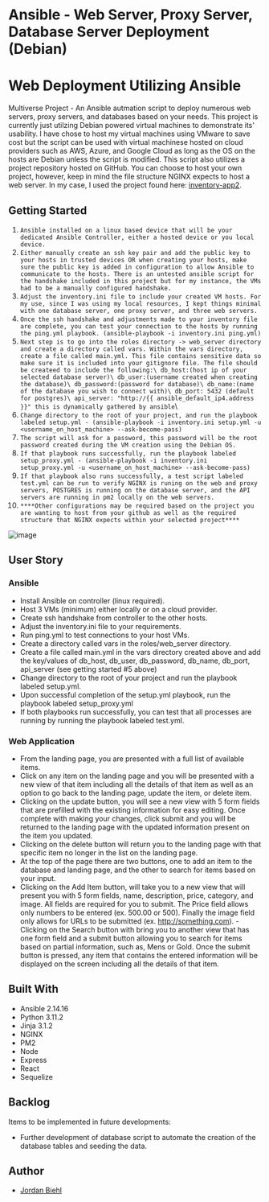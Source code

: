 # Ansible - Web Server, Proxy Server, Database Server Deployment (Debian)

# Web Deployment Utilizing Ansible

Multiverse Project - An Ansible autmation script to deploy numerous web servers, proxy servers, and databases based on your needs. This project is currently just utilzing Debian powered virtual machines to demonstrate its' usability. I have chose to host my virtual machines using VMware to save cost but the script can be used with virtual machinese hosted on cloud providers such as AWS, Azure, and Google Cloud as long as the OS on the hosts are Debian unless the script is modified. This script also utilizes a project repository hosted on GitHub. You can choose to host your own project, however, keep in mind the file structure NGINX expects to host a web server. In my case, I used the project found here: [inventory-app2](https://github.com/jbiehl88/inventory-app2).

## Getting Started

1. `Ansible installed on a linux based device that will be your dedicated Ansible Controller, either a hosted device or you local device.`
2. `Either manually create an ssh key pair and add the public key to your hosts in trusted devices OR when creating your hosts, make sure the public key is added in configuration to allow Ansible to communicate to the hosts. There is an untested ansible script for the handshake included in this project but for my instance, the VMs had to be a manually configured handshake.`
3. `Adjust the inventory.ini file to include your created VM hosts. For my use, since I was using my local resources, I kept things minimal with one database server, one proxy server, and three web servers.`
4. `Once the ssh handshake and adjustments made to your inventory file are complete, you can test your connection to the hosts by running the ping.yml playbook. (ansible-playbook -i inventory.ini ping.yml)`
5. `Next step is to go into the roles directory -> web_server directory and create a directory called vars. Within the vars directory, create a file called main.yml. This file contains sensitive data so make sure it is included into your gitignore file. The file should be createed to include the following:\
db_host:(host ip of your selected database server)\
db_user:(username created when creating the database)\
db_password:(password for database)\
db_name:(name of the database you wish to connect with)\
db_port: 5432 (default for postgres)\
api_server: "http://{{ ansible_default_ip4.address }}" this is dynamically gathered by ansible`\
6. `Change directory to the root of your project, and run the playbook labeled setup.yml - (ansible-playbook -i inventory.ini setup.yml -u <username_on_host_machine> --ask-become-pass)`
7. `The script will ask for a password, this password will be the root password created during the VM creation using the Debian OS.`
8. `If that playbook runs successfully, run the playbook labeled setup_proxy.yml - (ansible-playbook -i inventory.ini setup_proxy.yml -u <username_on_host_machine> --ask-become-pass)`
9. `If that playbook also runs successfully, a test script labeled test.yml can be run to verify NGINX is runing on the web and proxy servers, POSTGRES is running on the database server, and the API servers are running in pm2 locally on the web servers.`
10. `****Other configurations may be required based on the project you are wanting to host from your github as well as the required structure that NGINX expects within your selected project****`

![image](/public/react/assets/TeeJAM.png)

## User Story
### Ansible
- Install Ansible on controller (linux required).
- Host 3 VMs (minimum) either locally or on a cloud provider.
- Create ssh handshake from controller to the other hosts.
- Adjust the inventory.ini file to your requirements.
- Run ping.yml to test connections to your host VMs.
- Create a directory called vars in the roles/web_server directory.
- Create a file called main.yml in the vars directory created above and add the key/values of db_host, db_user, db_password, db_name, db_port, api_server (see getting started #5 above)
- Change directory to the root of your project and run the playbook labeled setup.yml.
- Upon successful completion of the setup.yml playbook, run the playbook labeled setup_proxy.yml
- If both playbooks run successfully, you can test that all processes are running by running the playbook labeled test.yml.

### Web Application
- From the landing page, you are presented with a full list of available items.
- Click on any item on the landing page and you will be presented with a new view of that item including all the details of that item as well as an option to go back to the landing page, update the item, or delete item.
- Clicking on the update button, you will see a new view with 5 form fields that are prefilled with the existing information for easy editing. Once complete with making your changes, click submit and you will be returned to the landing page with the updated information present on the item you updated.
- Clicking on the delete button will return you to the landing page with that specific item no longer in the list on the landing page.
- At the top of the page there are two buttons, one to add an item to the database and landing page, and the other to search for items based on your input.
- Clicking on the Add Item button, will take you to a new view that will present you with 5 form fields, name, description, price, category, and image. All fields are required for you to submit. The Price field allows only numbers to be entered (ex. 500.00 or 500). Finally the image field only allows for URLs to be submitted (ex. http://something.com). -Clicking on the Search button with bring you to another view that has one form field and a submit button allowing you to search for items based on partial information, such as, Mens or Gold. Once the submit button is pressed, any item that contains the entered information will be displayed on the screen including all the details of that item.

## Built With

- Ansible 2.14.16
- Python 3.11.2
- Jinja 3.1.2
- NGINX
- PM2
- Node
- Express
- React
- Sequelize

## Backlog

Items to be implemented in future developments:

- Further development of database script to automate the creation of the database tables and seeding the data.

## Author
- [Jordan Biehl](https://github.com/jbiehl88)
